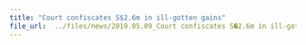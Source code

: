```yaml
---
title: "Court confiscates S$2.6m in ill-gotten gains"
file_url:  ../files/news/2019.05.09_Court confiscates S�2.6m in ill-gotten gains (1).pdf
---
```

